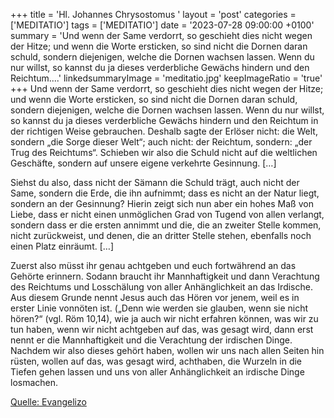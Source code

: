 +++
title = 'Hl. Johannes Chrysostomus  '
layout = 'post'
categories = ['MEDITATIO']
tags = ['MEDITATIO']
date = '2023-07-28 09:00:00 +0100'
summary = 'Und wenn der Same verdorrt, so geschieht dies nicht wegen der Hitze; und wenn die Worte ersticken, so sind nicht die Dornen daran schuld, sondern diejenigen, welche die Dornen wachsen lassen. Wenn du nur willst, so kannst du ja dieses verderbliche Gewächs hindern und den Reichtum....'
linkedsummaryImage = 'meditatio.jpg'
keepImageRatio = 'true'
+++
Und wenn der Same verdorrt, so geschieht dies nicht wegen der Hitze; und wenn die Worte ersticken, so sind nicht die Dornen daran schuld, sondern diejenigen, welche die Dornen wachsen lassen. Wenn du nur willst, so kannst du ja dieses verderbliche Gewächs hindern und den Reichtum in der richtigen Weise gebrauchen.<!--more--> Deshalb sagte der Erlöser nicht: die Welt, sondern „die Sorge dieser Welt“; auch nicht: der Reichtum, sondern: „der Trug des Reichtums“. Schieben wir also die Schuld nicht auf die weltlichen Geschäfte, sondern auf unsere eigene verkehrte Gesinnung. […] 

Siehst du also, dass nicht der Sämann die Schuld trägt, auch nicht der Same, sondern die Erde, die ihn aufnimmt; dass es nicht an der Natur liegt, sondern an der Gesinnung? Hierin zeigt sich nun aber ein hohes Maß von Liebe, dass er nicht einen unmöglichen Grad von Tugend von allen verlangt, sondern dass er die ersten annimmt und die, die an zweiter Stelle kommen, nicht zurückweist, und denen, die an dritter Stelle stehen, ebenfalls noch einen Platz einräumt. […] 

Zuerst also müsst ihr genau achtgeben und euch fortwährend an das Gehörte erinnern. Sodann braucht ihr Mannhaftigkeit und dann Verachtung des Reichtums und Losschälung von aller Anhänglichkeit an das Irdische. Aus diesem Grunde nennt Jesus auch das Hören vor jenem, weil es in erster Linie vonnöten ist. („Denn wie werden sie glauben, wenn sie nicht hören?“ (vgl. Röm 10,14), wie ja auch wir nicht erfahren können, was wir zu tun haben, wenn wir nicht achtgeben auf das, was gesagt wird, dann erst nennt er die Mannhaftigkeit und die Verachtung der irdischen Dinge. Nachdem wir also dieses gehört haben, wollen wir uns nach allen Seiten hin rüsten, wollen auf das, was gesagt wird, achthaben, die Wurzeln in die Tiefen gehen lassen und uns von aller Anhänglichkeit an irdische Dinge losmachen.

[Quelle: Evangelizo](https://evangeliumtagfuertag.org/DE/gospel)
